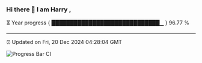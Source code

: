 ### Hi there 👋 I am Harry , 

⏳ Year progress { █████████████████████████████▁ } 96.77 %

---

⏰ Updated on Fri, 20 Dec 2024 04:28:04 GMT

![Progress Bar CI](https://github.com/duykhang68/duykhang68/workflows/Progress%20Bar%20CI/badge.svg)
